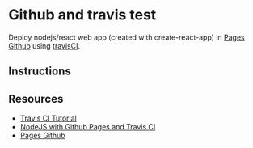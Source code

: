 # Github and travis test

Deploy nodejs/react web app (created with create-react-app) in [Pages Github](https://pages.github.com/) using [travisCI](https://travis-ci.com/).

## Instructions

## Resources
* [Travis CI Tutorial](https://docs.travis-ci.com/user/tutorial/)
* [NodeJS with Github Pages and Travis CI](https://robertleggett.blog/2018/04/06/nodejs-with-github-pages-and-travis-ci/)
* [Pages Github](https://pages.github.com/)